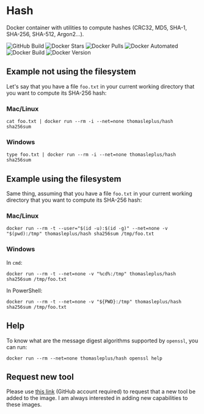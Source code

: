 # Hash

Docker container with utilities to compute hashes (CRC32, MD5, SHA-1, SHA-256, SHA-512, Argon2...).

![GitHub Build](https://img.shields.io/github/workflow/status/thomasleplus/docker-hash/Docker%20Image%20CI)
![Docker Stars](https://img.shields.io/docker/stars/thomasleplus/hash)
![Docker Pulls](https://img.shields.io/docker/pulls/thomasleplus/hash)
![Docker Automated](https://img.shields.io/docker/cloud/automated/thomasleplus/hash)
![Docker Build](https://img.shields.io/docker/cloud/build/thomasleplus/hash)
![Docker Version](https://img.shields.io/docker/v/thomasleplus/hash?sort=semver)

## Example not using the filesystem

Let's say that you have a file `foo.txt` in your current working directory that you want to compute its SHA-256 hash:

### Mac/Linux

```
cat foo.txt | docker run --rm -i --net=none thomasleplus/hash sha256sum
```

### Windows

```
type foo.txt | docker run --rm -i --net=none thomasleplus/hash sha256sum
```

## Example using the filesystem

Same thing, assuming that you have a file `foo.txt` in your current working directory that you want to compute its SHA-256 hash:

### Mac/Linux

```
docker run --rm -t --user="$(id -u):$(id -g)" --net=none -v "$(pwd):/tmp" thomasleplus/hash sha256sum /tmp/foo.txt
```

### Windows

In `cmd`:

```
docker run --rm -t --net=none -v "%cd%:/tmp" thomasleplus/hash sha256sum /tmp/foo.txt
```

In PowerShell:

```
docker run --rm -t --net=none -v "${PWD}:/tmp" thomasleplus/hash sha256sum /tmp/foo.txt
```

## Help

To know what are the message digest algorithms supported by `openssl`, you can run:

```
docker run --rm --net=none thomasleplus/hash openssl help
```

## Request new tool

Please use [this link](https://github.com/thomasleplus/docker-hash/issues/new?assignees=thomasleplus&labels=enhancement&template=feature_request.md&title=%5BFEAT%5D) (GitHub account required) to request that a new tool be added to the image. I am always interested in adding new capabilities to these images.
